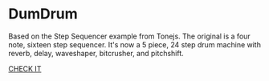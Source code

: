 # DumDrum
Based on the Step Sequencer example from Tonejs. The original is a four note, sixteen step sequencer. It's now a 5 piece, 24 step drum machine with reverb, delay, waveshaper, bitcrusher, and pitchshift.

[CHECK IT](http://dumdrum.shaanobney.com "The Dum Drum")
